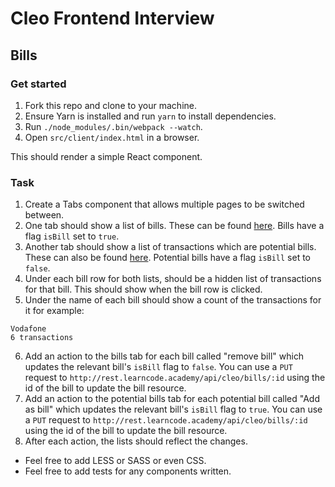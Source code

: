 # Cleo Frontend Interview
## Bills

### Get started
1. Fork this repo and clone to your machine.
2. Ensure Yarn is installed and run `yarn` to install dependencies.
3. Run `./node_modules/.bin/webpack --watch`.
4. Open `src/client/index.html` in a browser.

This should render a simple React component.

### Task

1. Create a Tabs component that allows multiple pages to be switched between.
2. One tab should show a list of bills. These can be found [here](http://rest.learncode.academy/api/cleo/bills/). Bills have a flag `isBill` set to `true`.
3. Another tab should show a list of transactions which are potential bills. These can also be found [here](http://rest.learncode.academy/api/cleo/bills/). Potential bills have a flag `isBill` set to `false`.
4. Under each bill row for both lists, should be a hidden list of transactions for that bill. This should show when the bill row is clicked.
5. Under the name of each bill should show a count of the transactions for it for example:
```
Vodafone
6 transactions
```
6. Add an action to the bills tab for each bill called "remove bill" which updates the relevant bill's `isBill` flag to `false`. You can use a `PUT` request to `http://rest.learncode.academy/api/cleo/bills/:id` using the id of the bill to update the bill resource.
7. Add an action to the potential bills tab for each potential bill called "Add as bill" which updates the relevant bill's `isBill` flag to `true`. You can use a `PUT` request to `http://rest.learncode.academy/api/cleo/bills/:id` using the id of the bill to update the bill resource.
8. After each action, the lists should reflect the changes.

- Feel free to add LESS or SASS or even CSS.
- Feel free to add tests for any components written.

